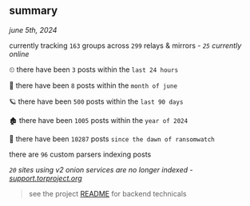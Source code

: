 
## summary
_june 5th, 2024_

currently tracking `163` groups across `299` relays & mirrors - _`25` currently online_

⏲ there have been `3` posts within the `last 24 hours`

🦈 there have been `8` posts within the `month of june`

🪐 there have been `500` posts within the `last 90 days`

🏚 there have been `1005` posts within the `year of 2024`

🦕 there have been `10287` posts `since the dawn of ransomwatch`

there are `96` custom parsers indexing posts

_`20` sites using v2 onion services are no longer indexed - [support.torproject.org](https://support.torproject.org/onionservices/v2-deprecation/)_

> see the project [README](https://github.com/joshhighet/ransomwatch#ransomwatch--) for backend technicals
